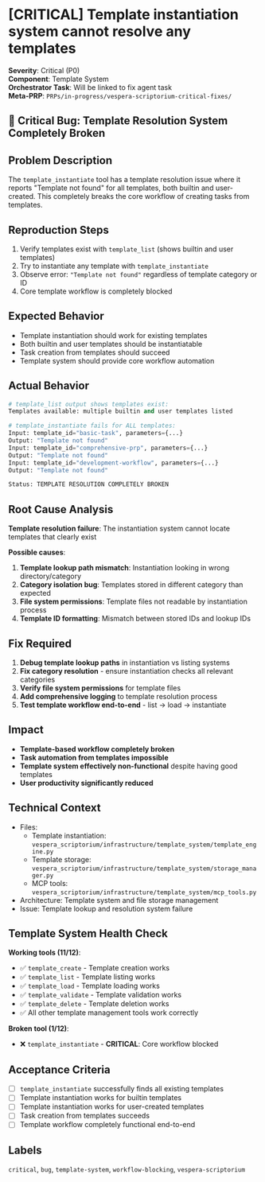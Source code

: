 # [CRITICAL] Template instantiation system cannot resolve any templates

**Severity**: Critical (P0)  
**Component**: Template System  
**Orchestrator Task**: Will be linked to fix agent task  
**Meta-PRP**: `PRPs/in-progress/vespera-scriptorium-critical-fixes/`

## 🚨 Critical Bug: Template Resolution System Completely Broken

## Problem Description

The `template_instantiate` tool has a template resolution issue where it reports "Template not found" for all templates, both builtin and user-created. This completely breaks the core workflow of creating tasks from templates.

## Reproduction Steps

1. Verify templates exist with `template_list` (shows builtin and user templates)
2. Try to instantiate any template with `template_instantiate`
3. Observe error: `"Template not found"` regardless of template category or ID
4. Core template workflow is completely blocked

## Expected Behavior

- Template instantiation should work for existing templates
- Both builtin and user templates should be instantiatable  
- Task creation from templates should succeed
- Template system should provide core workflow automation

## Actual Behavior

```python
# template_list output shows templates exist:
Templates available: multiple builtin and user templates listed

# template_instantiate fails for ALL templates:
Input: template_id="basic-task", parameters={...}
Output: "Template not found"
Input: template_id="comprehensive-prp", parameters={...} 
Output: "Template not found"
Input: template_id="development-workflow", parameters={...}
Output: "Template not found"

Status: TEMPLATE RESOLUTION COMPLETELY BROKEN
```

## Root Cause Analysis

**Template resolution failure**: The instantiation system cannot locate templates that clearly exist

**Possible causes**:
1. **Template lookup path mismatch**: Instantiation looking in wrong directory/category
2. **Category isolation bug**: Templates stored in different category than expected
3. **File system permissions**: Template files not readable by instantiation process
4. **Template ID formatting**: Mismatch between stored IDs and lookup IDs

## Fix Required

1. **Debug template lookup paths** in instantiation vs listing systems
2. **Fix category resolution** - ensure instantiation checks all relevant categories  
3. **Verify file system permissions** for template files
4. **Add comprehensive logging** to template resolution process
5. **Test template workflow end-to-end** - list → load → instantiate

## Impact

- **Template-based workflow completely broken**
- **Task automation from templates impossible**
- **Template system effectively non-functional** despite having good templates
- **User productivity significantly reduced**

## Technical Context

- Files:
  - Template instantiation: `vespera_scriptorium/infrastructure/template_system/template_engine.py`
  - Template storage: `vespera_scriptorium/infrastructure/template_system/storage_manager.py`
  - MCP tools: `vespera_scriptorium/infrastructure/template_system/mcp_tools.py`
- Architecture: Template system and file storage management
- Issue: Template lookup and resolution system failure

## Template System Health Check

**Working tools (11/12)**:
- ✅ `template_create` - Template creation works
- ✅ `template_list` - Template listing works  
- ✅ `template_load` - Template loading works
- ✅ `template_validate` - Template validation works
- ✅ `template_delete` - Template deletion works
- ✅ All other template management tools work correctly

**Broken tool (1/12)**:
- ❌ `template_instantiate` - **CRITICAL**: Core workflow blocked

## Acceptance Criteria

- [ ] `template_instantiate` successfully finds all existing templates
- [ ] Template instantiation works for builtin templates
- [ ] Template instantiation works for user-created templates
- [ ] Task creation from templates succeeds
- [ ] Template workflow completely functional end-to-end

## Labels

`critical`, `bug`, `template-system`, `workflow-blocking`, `vespera-scriptorium`